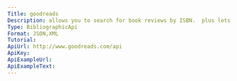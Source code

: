 ```yaml
---
Title: goodreads
Description: allows you to search for book reviews by ISBN.  plus lots of services to interact with other goodreads data
Type: BibliographicApi
Format: JSON,XML
Tutorial:
ApiUrl: http://www.goodreads.com/api
ApiKey:
ApiExampleUrl: 
ApiExampleText:
---
```

